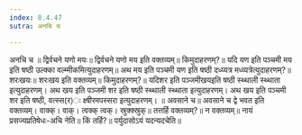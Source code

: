 ```yaml
---
index: 8.4.47
sutra: अनचि च

---
```

अनचि च ॥ द्विर्वचने यणो मयः॥ द्विर्वचने यणो मय इति वक्तव्यम्॥ किमुदाहरणम्?॥ यदि यण इति पञ्चमी मय इति षष्ठी उल्क्का वल्म्मीकमित्युदाहरणम्॥ अथ मय इति पञ्चमी यण इति षष्ठी दध्य्यत्र मध्व्यत्रेत्युदाहरणम्?॥शरःखयः॥ शरःखय इति वक्तव्यम्॥ किमुदाहरणम्?॥ यदिशर इति पञ्जमीखयइति षष्ठी स्थ्थाली स्थ्थाता इत्युदाहरणम्। अथ खय इति पञ्जमी शर इति षष्ठी स्थ्थाली स्थ्थाता इत्युदाहरणम्। अथ खय इति पञ्चमी शर इति षष्ठी, वत्स्स(र)ः क्ष्षीरमपस्सरा इत्युदाहरणम्। ॥ अवसाने च॥ अवसाने च द्वे भवत इति वक्तव्यम्। वाक्क्। वाक्। त्वक्क् त्वक्। स्रुक्क्स्रुक्॥ तत्तर्हि वक्तव्यम्?॥ न वक्तव्यम्॥ नायं प्रसज्यप्रतिषेधः-अचि नेति॥ किं तर्हि?॥ पर्युदासोऽयं यदन्यदचेति॥